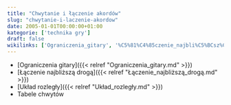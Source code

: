 ```yaml
---
title: "Chwytanie i łączenie akordów"
slug: "chwytanie-i-laczenie-akordow"
date: 2005-01-01T00:00:00+01:00
kategorie: ['technika gry']
draft: false
wikilinks: ['Ograniczenia_gitary', '%C5%81%C4%85czenie_najbli%C5%BCsz%C4%85_drog%C4%85', 'Uk%C5%82ad_rozleg%C5%82y', ':Kategoria:Tabele_chwyt%C3%B3w']
---
```

  - [Ograniczenia gitary]({{< relref "Ograniczenia_gitary.md" >}})
  - [Łączenie najbliższą drogą]({{< relref "Łączenie_najbliższą_drogą.md" >}})
  - [Układ rozległy]({{< relref "Układ_rozległy.md" >}})
  - Tabele chwytów<!-- link nie odnosił się do niczego -->

